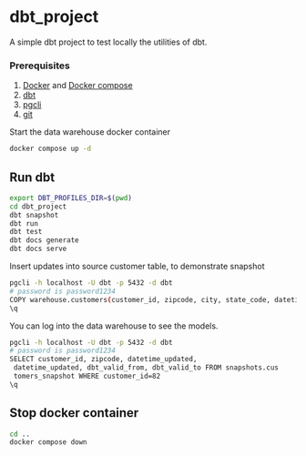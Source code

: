 # dbt_project
A simple dbt project to test locally the utilities of dbt.


### Prerequisites


1. [Docker](https://docs.docker.com/get-docker/) and [Docker compose](https://docs.docker.com/compose/install/)
2. [dbt](https://docs.getdbt.com/dbt-cli/installation/)
3. [pgcli](https://www.pgcli.com/install)
4. [git](https://git-scm.com/book/en/v2/Getting-Started-Installing-Git)

Start the data warehouse docker container

```bash
docker compose up -d
```


## Run dbt 


```bash
export DBT_PROFILES_DIR=$(pwd)
cd dbt_project
dbt snapshot
dbt run
dbt test
dbt docs generate
dbt docs serve
```

Insert updates into source customer table, to demonstrate snapshot

```bash
pgcli -h localhost -U dbt -p 5432 -d dbt
# password is password1234
COPY warehouse.customers(customer_id, zipcode, city, state_code, datetime_created, datetime_updated) FROM '/input_data/customer_new.csv' DELIMITER ',' CSV HEADER;
\q
```

You can log into the data warehouse to see the models.

```bash
pgcli -h localhost -U dbt -p 5432 -d dbt
# password is password1234
SELECT customer_id, zipcode, datetime_updated,
 datetime_updated, dbt_valid_from, dbt_valid_to FROM snapshots.cus
 tomers_snapshot WHERE customer_id=82
\q
```


## Stop docker container


```bash
cd ..
docker compose down
```
